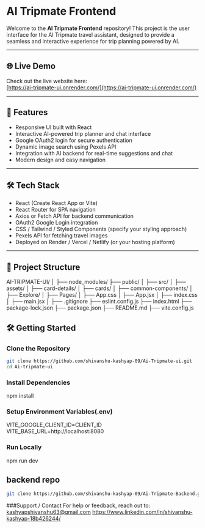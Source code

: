 # AI Tripmate Frontend

Welcome to the **AI Tripmate Frontend** repository! This project is the user interface for the AI Tripmate travel assistant, designed to provide a seamless and interactive experience for trip planning powered by AI.

---

## 🌐 Live Demo

Check out the live website here:  
[https://ai-tripmate-ui.onrender.com/](https://ai-tripmate-ui.onrender.com/)

---

## 🚀 Features

- Responsive UI built with React  
- Interactive AI-powered trip planner and chat interface  
- Google OAuth2 login for secure authentication  
- Dynamic image search using Pexels API  
- Integration with AI backend for real-time suggestions and chat  
- Modern design and easy navigation

---

## 🛠️ Tech Stack

- React (Create React App or Vite)  
- React Router for SPA navigation  
- Axios or Fetch API for backend communication  
- OAuth2 Google Login integration  
- CSS / Tailwind / Styled Components (specify your styling approach)  
- Pexels API for fetching travel images  
- Deployed on Render / Vercel / Netlify (or your hosting platform)

---

## 📁 Project Structure
AI-TRIPMATE-UI/
│
├── node_modules/
├── public/
│
├── src/
│   ├── assets/
│   ├── card-details/
│   ├── cards/
│   ├── common-components/
│   ├── Explore/
│   ├── Pages/
│   ├── App.css
│   ├── App.jsx
│   ├── index.css
│   ├── main.jsx
│
├── .gitignore
├── eslint.config.js
├── index.html
├── package-lock.json
├── package.json
├── README.md
├── vite.config.js

## 🛠️ Getting Started

### Clone the Repository

```bash
git clone https://github.com/shivanshu-kashyap-09/Ai-Tripmate-ui.git
cd Ai-tripmate-ui
```
### Install Dependencies
npm install

### Setup Environment Variables(.env)
VITE_GOOGLE_CLIENT_ID=CLIENT_ID
VITE_BASE_URL=http://localhost:8080

### Run Locally
npm run dev

## backend repo
```bash
git clone https://github.com/shivanshu-kashyap-09/Ai-Tripmate-Backend.git
```
###Support / Contact
For help or feedback, reach out to:
kashyapshivanshu63@gmail.com
https://www.linkedin.com/in/shivanshu-kashyap-18b426244/


